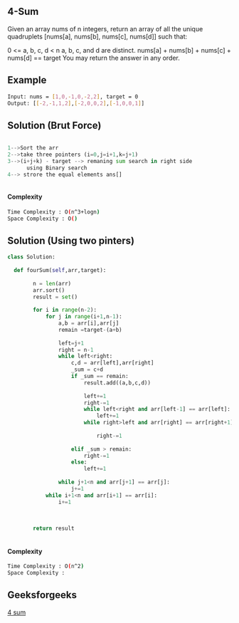## 4-Sum

Given an array nums of n integers, return an array of all the unique quadruplets [nums[a], nums[b], nums[c], nums[d]] such that:

0 <= a, b, c, d < n
a, b, c, and d are distinct.
nums[a] + nums[b] + nums[c] + nums[d] == target
You may return the answer in any order.



## Example 
```bash
Input: nums = [1,0,-1,0,-2,2], target = 0
Output: [[-2,-1,1,2],[-2,0,0,2],[-1,0,0,1]]

```
## Solution (Brut Force)

```python

1-->Sort the arr
2-->take three pointers (i=0,j=i+1,k=j+1)
3-->(i+j+k) - target --> remaning sum search in right side 
      using Binary search 
4--> strore the equal elements ans[]      



```
#### Complexity
```bash
Time Complexity : O(n^3+logn)
Space Complexity : O()

```

## Solution (Using two pinters)
```python
class Solution:
  
  def fourSum(self,arr,target):
        
        n = len(arr) 
        arr.sort()
        result = set() 
        
        for i in range(n-2):
            for j in range(i+1,n-1):
                a,b = arr[i],arr[j] 
                remain =target-(a+b)
        
                left=j+1 
                right = n-1 
                while left<right:
                    c,d = arr[left],arr[right] 
                    _sum = c+d 
                    if _sum == remain:
                        result.add((a,b,c,d)) 
            
                        left+=1 
                        right-=1 
                        while left<right and arr[left-1] == arr[left]:
                            left+=1 
                        while right>left and arr[right] == arr[right+1]:
              
                            right-=1 
            
                    elif _sum > remain:
                        right-=1 
                    else:
                        left+=1 
        
                while j+1<n and arr[j+1] == arr[j]:
                    j+=1 
            while i+1<n and arr[i+1] == arr[i]:
                i+=1 
       
    
      
        return result
        
```
#### Complexity
```bash
Time Complexity : O(n^2)
Space Complexity : 
```

## Geeksforgeeks
[4 sum](https://leetcode.com/problems/4sum/)
